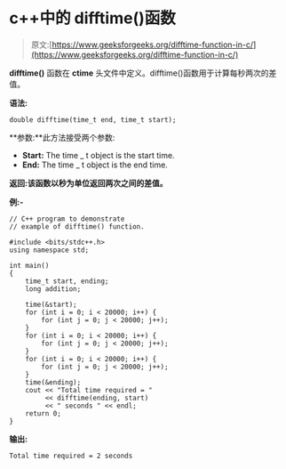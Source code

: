 # c++中的 difftime()函数

> 原文:[https://www.geeksforgeeks.org/difftime-function-in-c/](https://www.geeksforgeeks.org/difftime-function-in-c/)

**difftime()** 函数在 **ctime** 头文件中定义。difftime()函数用于计算每秒两次的差值。

**语法:**

```
double difftime(time_t end, time_t start);
```

**参数:**此方法接受两个参数:

*   **Start:** The time _ t object is the start time.
*   **End:** The time _ t object is the end time.

**返回:**该函数以秒为单位返回两次之间的**差值。**

**例:-**

```
// C++ program to demonstrate
// example of difftime() function.

#include <bits/stdc++.h>
using namespace std;

int main()
{
    time_t start, ending;
    long addition;

    time(&start);
    for (int i = 0; i < 20000; i++) {
        for (int j = 0; j < 20000; j++);
    }
    for (int i = 0; i < 20000; i++) {
        for (int j = 0; j < 20000; j++);
    }
    for (int i = 0; i < 20000; i++) {
        for (int j = 0; j < 20000; j++);
    }
    time(&ending);
    cout << "Total time required = "
         << difftime(ending, start)
         << " seconds " << endl;
    return 0;
}
```

**输出:**

```
Total time required = 2 seconds

```